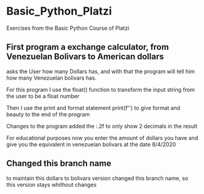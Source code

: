 # Basic_Python_Platzi
Exercises from the Basic Python Course of Platzi

## First program a exchange calculator, from Venezuelan Bolivars to American dollars

asks the User how many Dollars has, and with that the program will tell him how many Venezuelan bolivars has.

For this program I use the float() function to transform the input string from the user to be a float number

Then I use the print and format statement print(f'') to give format and beauty to the end of the program

Changes to the program added the :.2f to only show 2 decimals in the result

For educational purposes now you enter the amount of dollars you have and give you the equivalent in venezuelan bolivars at the date 8/4/2020 

## Changed this branch name
to maintain this dollars to bolivars version changed this branch name, so this version stays whithout changes 